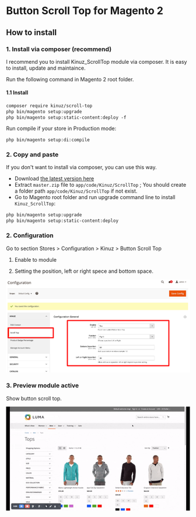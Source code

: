 # Button Scroll Top for Magento 2

## How to install

### 1. Install via composer (recommend)

I recommend you to install Kinuz_ScrollTop module via composer. It is easy to install, update and maintaince.

Run the following command in Magento 2 root folder.

#### 1.1 Install

```
composer require kinuz/scroll-top
php bin/magento setup:upgrade
php bin/magento setup:static-content:deploy -f
```

Run compile if your store in Production mode:

```
php bin/magento setup:di:compile
```

### 2. Copy and paste

If you don't want to install via composer, you can use this way. 

- Download [the latest version here](https://github.com/kincasasbuenas/magento-2-scroll-top/archive/master.zip) 
- Extract `master.zip` file to `app/code/Kinuz/ScrollTop` ; You should create a folder path `app/code/Kinuz/ScrollTop` if not exist.
- Go to Magento root folder and run upgrade command line to install `Kinuz_ScrollTop`:

```
php bin/magento setup:upgrade
php bin/magento setup:static-content:deploy
```

### 2. Configuration

Go to section Stores > Configuration > Kinuz > Button Scroll Top

1. Enable to module

2. Setting the position, left or right spece and bottom space.

![setting module](https://raw.githubusercontent.com/kincasasbuenas/images/main/setting_bst.png)


### 3. Preview module active

Show button scroll top.

![Preview module scrolltop](https://raw.githubusercontent.com/kincasasbuenas/images/main/preview_scrolltop-m2.gif)


